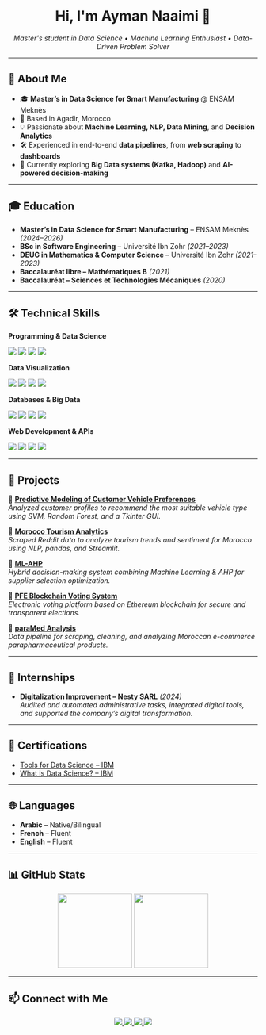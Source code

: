 <h1 align="center">Hi, I'm Ayman Naaimi 👋</h1>

<p align="center">
  <em>Master's student in Data Science • Machine Learning Enthusiast • Data-Driven Problem Solver</em>
</p>

---

## 🚀 About Me
- 🎓 **Master’s in Data Science for Smart Manufacturing** @ ENSAM Meknès  
- 📍 Based in Agadir, Morocco  
- 💡 Passionate about **Machine Learning, NLP, Data Mining**, and **Decision Analytics**  
- 🛠 Experienced in end-to-end **data pipelines**, from **web scraping** to **dashboards**  
- 🌱 Currently exploring **Big Data systems (Kafka, Hadoop)** and **AI-powered decision-making**  

---

## 🎓 Education
- **Master’s in Data Science for Smart Manufacturing** – ENSAM Meknès *(2024–2026)*  
- **BSc in Software Engineering** – Université Ibn Zohr *(2021–2023)*  
- **DEUG in Mathematics & Computer Science** – Université Ibn Zohr *(2021–2023)*  
- **Baccalauréat libre – Mathématiques B** *(2021)*  
- **Baccalauréat – Sciences et Technologies Mécaniques** *(2020)*  

---

## 🛠 Technical Skills

**Programming & Data Science**  
<p>
  <img src="https://img.shields.io/badge/Python-3776AB?style=for-the-badge&logo=python&logoColor=white"/>
  <img src="https://img.shields.io/badge/Java-007396?style=for-the-badge&logo=java&logoColor=white"/>
  <img src="https://img.shields.io/badge/C++-00599C?style=for-the-badge&logo=c%2B%2B&logoColor=white"/>
  <img src="https://img.shields.io/badge/Solidity-363636?style=for-the-badge&logo=solidity&logoColor=white"/>
</p>

**Data Visualization**  
<p>
  <img src="https://img.shields.io/badge/Power%20BI-F2C811?style=for-the-badge&logo=powerbi&logoColor=black"/>
  <img src="https://img.shields.io/badge/Streamlit-FF4B4B?style=for-the-badge&logo=streamlit&logoColor=white"/>
  <img src="https://img.shields.io/badge/Plotly-3F4F75?style=for-the-badge&logo=plotly&logoColor=white"/>
  <img src="https://img.shields.io/badge/Folium-77B829?style=for-the-badge"/>
</p>

**Databases & Big Data**  
<p>
  <img src="https://img.shields.io/badge/MySQL-4479A1?style=for-the-badge&logo=mysql&logoColor=white"/>
  <img src="https://img.shields.io/badge/MongoDB-4EA94B?style=for-the-badge&logo=mongodb&logoColor=white"/>
  <img src="https://img.shields.io/badge/Apache%20Kafka-231F20?style=for-the-badge&logo=apachekafka&logoColor=white"/>
  <img src="https://img.shields.io/badge/Hadoop-FFCC00?style=for-the-badge&logo=apachehadoop&logoColor=black"/>
</p>

**Web Development & APIs**  
<p>
  <img src="https://img.shields.io/badge/HTML5-E34F26?style=for-the-badge&logo=html5&logoColor=white"/>
  <img src="https://img.shields.io/badge/CSS3-1572B6?style=for-the-badge&logo=css3&logoColor=white"/>
  <img src="https://img.shields.io/badge/Django-092E20?style=for-the-badge&logo=django&logoColor=white"/>
  <img src="https://img.shields.io/badge/React-61DAFB?style=for-the-badge&logo=react&logoColor=black"/>
</p>

---

## 📂 Projects

🔹 **[Predictive Modeling of Customer Vehicle Preferences](https://github.com/6ym6n/Predictive-Modeling-of-Customer-Vehicle-Preferences)**  
*Analyzed customer profiles to recommend the most suitable vehicle type using SVM, Random Forest, and a Tkinter GUI.*

🔹 **[Morocco Tourism Analytics](https://github.com/6ym6n/morocco-tourism-analytics)**  
*Scraped Reddit data to analyze tourism trends and sentiment for Morocco using NLP, pandas, and Streamlit.*

🔹 **[ML-AHP](https://github.com/6ym6n/ML-AHP)**  
*Hybrid decision-making system combining Machine Learning & AHP for supplier selection optimization.*

🔹 **[PFE Blockchain Voting System](https://github.com/6ym6n/PFE_BLOCKCHAIN)**  
*Electronic voting platform based on Ethereum blockchain for secure and transparent elections.*

🔹 **[paraMed Analysis](https://github.com/6ym6n/paraMed_analysis)**  
*Data pipeline for scraping, cleaning, and analyzing Moroccan e-commerce parapharmaceutical products.*

---

## 💼 Internships
- **Digitalization Improvement – Nesty SARL** *(2024)*  
  *Audited and automated administrative tasks, integrated digital tools, and supported the company’s digital transformation.*

---

## 📜 Certifications
- [Tools for Data Science – IBM](https://coursera.org/share/802afa88ad29bfd64268cf303727d5cb)  
- [What is Data Science? – IBM](https://coursera.org/share/98f15e8ca427e3010e57228d9a1e7b62)  

---

## 🌐 Languages
- **Arabic** – Native/Bilingual  
- **French** – Fluent  
- **English** – Fluent  

---

## 📊 GitHub Stats
<p align="center">
  <img src="https://github-readme-stats.vercel.app/api?username=6ym6n&show_icons=true&theme=radical" height="150"/>
  <img src="https://github-readme-stats.vercel.app/api/top-langs/?username=6ym6n&layout=compact&theme=radical" height="150"/>
</p>

---

## 📫 Connect with Me
<p align="center">
  <a href="mailto:aymannaaimi@gmail.com">
    <img src="https://img.shields.io/badge/Email-D14836?style=for-the-badge&logo=gmail&logoColor=white"/>
  </a>
  <a href="https://www.linkedin.com/in/aymannaaimi/">
    <img src="https://img.shields.io/badge/LinkedIn-0A66C2?style=for-the-badge&logo=linkedin&logoColor=white"/>
  </a>
  <a href="https://www.kaggle.com/aymannaaimi">
    <img src="https://img.shields.io/badge/Kaggle-20BEFF?style=for-the-badge&logo=kaggle&logoColor=white"/>
  </a>
  <a href="https://github.com/6ym6n">
    <img src="https://img.shields.io/badge/GitHub-181717?style=for-the-badge&logo=github&logoColor=white"/>
  </a>
</p>
